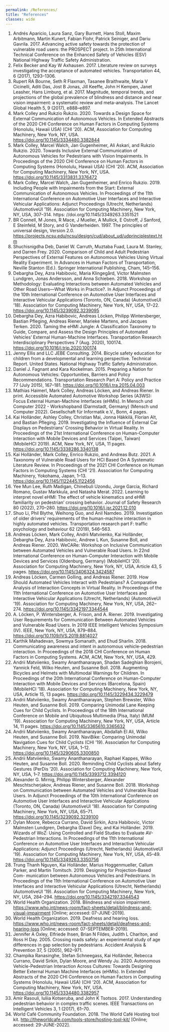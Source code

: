 ```yaml
---
permalink: /References/
title: "References"
classes: wide
---
```


1. <a name="ref1"></a> Andrés Aparicio, Laura Sanz, Gary Burnett, Hans Stoll, Maxim Arbitmann, Martin Kunert, Fabian Flohr, Patrick Seiniger, and Dariu Gavrila. 2017. Advancing active safety towards the protection of vulnerable road users: the PROSPECT project. In 25th International Technical Conference on the Enhanced Safety of Vehicles (ESV) National Highway Traffic Safety Administration. 
2. <a name="ref2"></a> Felix Becker and Kay W Axhausen. 2017. Literature review on surveys investigating the acceptance of automated vehicles. Transportation 44, 6 (2017), 1293–1306. 
3. <a name="ref3"></a> Rupert RA Bourne, Seth R Flaxman, Tasanee Braithwaite, Maria V Cicinelli, Aditi Das, Jost B Jonas, Jill Keeffe, John H Kempen, Janet Leasher, Hans Limburg, et al. 2017. Magnitude, temporal trends, and projections of the global prevalence of blindness and distance and near vision impairment: a systematic review and meta-analysis. The Lancet Global Health 5, 9 (2017), e888–e897. 
4. <a name="ref4"></a> Mark Colley and Rukzio Rukzio. 2020. Towards a Design Space for External Communication of Autonomous Vehicles. In Extended Abstracts of the 2020 CHI Conference on Human Factors in Computing Systems (Honolulu, Hawaii USA) (CHI ’20). ACM, Association for Computing Machinery, New York, NY, USA. <a href="https://doi.org/10.1145/3334480.3382844" target="_blank">https://doi.org/10.1145/3334480.3382844</a> 
5. <a name="ref5"></a> Mark Colley, Marcel Walch, Jan Gugenheimer, Ali Askari, and Rukzio Rukzio. 2020. Towards Inclusive External Communication of Autonomous Vehicles for Pedestrians with Vision Impairments. In Proceedings of the 2020 CHI Conference on Human Factors in Computing Systems (Honolulu, Hawaii USA) (CHI ’20). ACM, Association for Computing Machinery, New York, NY, USA. <a href="https://doi.org/10.1145/3313831.3376472" target="_blank">https://doi.org/10.1145/3313831.3376472</a>
6. <a name="ref6"></a> Mark Colley, Marcel Walch, Jan Gugenheimer, and Enrico Rukzio. 2019. Including People with Impairments from the Start: External Communication of Autonomous Vehicles. In Proceedings of the 11th International Conference on Automotive User Interfaces and Interactive Vehicular Applications: Adjunct Proceedings (Utrecht, Netherlands) (AutomotiveUI ’19). Association for Computing Machinery, New York, NY, USA, 307–314. https: //doi.org/10.1145/3349263.3351521 
7. <a name="ref7"></a> BR Connell, M Jones, R Mace, J Mueller, A Mullick, E Ostroff, J Sanford, E Steinfeld, M Story, and G Vanderheiden. 1997. The principles of universal design, Version 2.0. <a href="https://projects.ncsu.edu/ncsu/design/cud/about_ud/udprinciplestext.htm" target="_blank">https://projects.ncsu.edu/ncsu/design/cud/about_ud/udprinciplestext.htm</a> 
8. <a name="ref8"></a> Shuchisnigdha Deb, Daniel W. Carruth, Muztaba Fuad, Laura M. Stanley, and Darren Frey. 2020. Comparison of Child and Adult Pedestrian Perspectives of External Features on Autonomous Vehicles Using Virtual Reality Experiment. In Advances in Human Factors of Transportation, Neville Stanton (Ed.). Springer International Publishing, Cham, 145–156. 
9. <a name="ref9"></a> Debargha Dey, Azra Habibovic, Maria Klingegård, Victor Malmsten Lundgren, Jonas Andersson, and Anna Schieben. 2018. Workshop on Methodology: Evaluating Interactions between Automated Vehicles and Other Road Users—What Works in Practice?. In Adjunct Proceedings of the 10th International Conference on Automotive User Interfaces and Interactive Vehicular Applications (Toronto, ON, Canada) (AutomotiveUI ’18). Association for Computing Machinery, New York, NY, USA, 17–22. <a href="https://doi.org/10.1145/3239092.3239095" target="_blank">https://doi.org/10.1145/3239092.3239095</a> 
10. <a name="ref10"></a> Debargha Dey, Azra Habibovic, Andreas Löcken, Philipp Wintersberger, Bastian Pfleging, Andreas Riener, Marieke Martens, and Jacques Terken. 2020. Taming the eHMI Jungle: A Classification Taxonomy to Guide, Compare, and Assess the Design Principles of Automated Vehicles’ External Human-Machine Interfaces. Transportation Research Interdisciplinary Perspectives 7 (Aug. 2020), 100174. <a href="https://doi.org/10.1016/j.trip.2020.100174" target="_blank">https://doi.org/10.1016/j.trip.2020.100174</a> 
11. <a name="ref11"></a> Jenny Ellis and LLC JEBE Consulting. 2014. Bicycle safety education for children from a developmental and learning perspective. Technical Report. United States. National Highway Traffic Safety Administration. 
12. <a name="ref12"></a> Daniel J. Fagnant and Kara Kockelman. 2015. Preparing a Nation for Autonomous Vehicles: Opportunities, Barriers and Policy Recommendations. Transportation Research Part A: Policy and Practice 77 (July 2015), 167–181. <a href="https://doi.org/10.1016/j.tra.2015.04.003" target="_blank">https://doi.org/10.1016/j.tra.2015.04.003</a> 
13. <a name="ref13"></a> Mathias Haimerl, Mark Colley, Andreas Löcken, and Andreas Riener. In print. Accessible Automated Automotive Workshop Series (A3WS): Focus External Human-Machine Interfaces (eHMIs). In Mensch und Computer 2022 - Workshopband (Darmstadt, Germany) (Mensch und Computer 2022). Gesellschaft für Informatik e.V., Bonn, 4 pages. 
14. <a name="ref14"></a> Kai Holländer, Ashley Colley, Christian Mai, Jonna Häkkilä, Florian Alt, and Bastian Pfleging. 2019. Investigating the Influence of External Car Displays on Pedestrians’ Crossing Behavior in Virtual Reality. In Proceedings of the 21st International Conference on Human-Computer Interaction with Mobile Devices and Services (Taipei, Taiwan) (MobileHCI 2019). ACM, New York, NY, USA, 11 pages. <a href="https://doi.org/10.1145/3338286.3340138" target="_blank">https://doi.org/10.1145/3338286.3340138</a> 
15. <a name="ref15"></a> Kai Holländer, Mark Colley, Enrico Rukzio, and Andreas Butz. 2021. A Taxonomy of Vulnerable Road Users for HCI Based On A Systematic Literature Review. In Proceedings of the 2021 CHI Conference on Human Factors in Computing Systems (CHI ’21). Association for Computing Machinery, Yokohama, Japan, 1–13. <a href="https://doi.org/10.1145/1122445.1122456" target="_blank">https://doi.org/10.1145/1122445.1122456</a> 
16. <a name="ref16"></a> Yee Mun Lee, Ruth Madigan, Chinebuli Uzondu, Jorge Garcia, Richard Romano, Gustav Markkula, and Natasha Merat. 2022. Learning to interpret novel eHMI: The effect of vehicle kinematics and eHMI familiarity on pedestrian’ crossing behavior. Journal of Safety Research 80 (2022), 270–280. <a href="https://doi.org/10.1016/j.jsr.2021.12.010" target="_blank">https://doi.org/10.1016/j.jsr.2021.12.010</a> 
17. <a name="ref17"></a> Shuo Li, Phil Blythe, Weihong Guo, and Anil Namdeo. 2019. Investigation of older drivers’ requirements of the human-machine interaction in highly automated vehicles. Transportation research part F: traffic psychology and behaviour 62 (2019), 546–563. 
18. <a name="ref18"></a> Andreas Löcken, Mark Colley, Andrii Matviienko, Kai Holländer, Debargha Dey, Azra Habibovic, Andrew L Kun, Susanne Boll, and Andreas Riener. 2020. WeCARe: Workshop on Inclusive Communication between Automated Vehicles and Vulnerable Road Users. In 22nd International Conference  on Human-Computer Interaction with Mobile Devices and Services (Oldenburg, Germany) (MobileHCI ’20). Association for Computing Machinery, New York, NY, USA, Article 43, 5 pages. <a href="https://doi.org/10.1145/3406324.3424587" target="_blank">https://doi.org/10.1145/3406324.3424587</a> 
19. <a name="ref19"></a> Andreas Löcken, Carmen Golling, and Andreas Riener. 2019. How Should Automated Vehicles Interact with Pedestrians? A Comparative Analysis of Interaction Concepts in Virtual Reality. In Proceedings of the 11th International Conference on Automotive User Interfaces and Interactive Vehicular Applications (Utrecht, Netherlands) (AutomotiveUI ’19). Association for Computing Machinery, New York, NY, USA, 262–274. <a href="https://doi.org/10.1145/3342197.3344544" target="_blank">https://doi.org/10.1145/3342197.3344544</a> 
20. <a name="ref20"></a> A. Löcken, P. Wintersberger, A. Frison, and A. Riener. 2019. Investigating User Requirements for Communication Between Automated Vehicles and Vulnerable Road Users. In 2019 IEEE Intelligent Vehicles Symposium (IV). IEEE, New York, NY, USA, 879–884. <a href="https://doi.org/10.1109/IVS.2019.8814027" target="_blank">https://doi.org/10.1109/IVS.2019.8814027</a> 
21. <a name="ref21"></a> Karthik Mahadevan, Sowmya Somanath, and Ehud Sharlin. 2018. Communicating awareness and intent in autonomous vehicle-pedestrian interaction. In Proceedings of the 2018 CHI Conference on Human Factors in Computing Systems. ACM, ACM, New York, NY, USA, 429. 
22. <a name="ref22"></a> Andrii Matviienko, Swamy Ananthanarayan, Shadan Sadeghian Borojeni, Yannick Feld, Wilko Heuten, and Susanne Boll. 2018. Augmenting Bicycles and Helmets with Multimodal Warnings for Children. In Proceedings of the 20th International Conference on Human-Computer Interaction with Mobile Devices and Services (Barcelona, Spain) (MobileHCI ’18). Association for Computing Machinery, New York, NY, USA, Article 15, 13 pages. <a href="https://doi.org/10.1145/3229434.3229479" target="_blank">https://doi.org/10.1145/3229434.3229479</a> 
23. <a name="ref23"></a> Andrii Matviienko, Swamy Ananthanarayan, Stephen Brewster, Wilko Heuten, and Susanne Boll. 2019. Comparing Unimodal Lane Keeping Cues for Child Cyclists. In Proceedings of the 18th International Conference on Mobile and Ubiquitous Multimedia (Pisa, Italy) (MUM ’19). Association for Computing Machinery, New York, NY, USA, Article 14, 11 pages. <a href="https://doi.org/10.1145/3365610.3365632" target="_blank">https://doi.org/10.1145/3365610.3365632</a> 
24. <a name="ref24"></a> Andrii Matviienko, Swamy Ananthanarayan, Abdallah El Ali, Wilko Heuten, and Susanne Boll. 2019. NaviBike: Comparing Unimodal Navigation Cues for Child Cyclists (CHI ’19). Association for Computing Machinery, New York, NY, USA, 1–12. <a href="https://doi.org/10.1145/3290605.3300850" target="_blank">https://doi.org/10.1145/3290605.3300850</a> 
25. <a name="ref25"></a> Andrii Matviienko, Swamy Ananthanarayan, Raphael Kappes, Wilko Heuten, and Susanne Boll. 2020. Reminding Child Cyclists about Safety Gestures (PerDis ’20). Association for Computing Machinery, New York, NY, USA, 1–7. <a href="https://doi.org/10.1145/3393712.3394120" target="_blank">https://doi.org/10.1145/3393712.3394120</a> 
26. <a name="ref26"></a> Alexander G. Mirnig, Philipp Wintersberger, Alexander Meschtscherjakov, Andreas Riener, and Susanne Boll. 2018. Workshop on Communication between Automated Vehicles and Vulnerable Road Users. In Adjunct Proceedings of the 10th International Conference on Automotive User Interfaces and Interactive Vehicular Applications (Toronto, ON, Canada) (AutomotiveUI ’18). Association for Computing Machinery, New York, NY, USA, 65–71. <a href="https://doi.org/10.1145/3239092.3239100" target="_blank">https://doi.org/10.1145/3239092.3239100</a> 
27. <a name="ref27"></a> Dylan Moore, Rebecca Currano, David Sirkin, Azra Habibovic, Victor Malmsten Lundgren, Debargha (Dave) Dey, and Kai Holländer. 2019. Wizards of WoZ: Using Controlled and Field Studies to Evaluate AV-Pedestrian Interactions. In Proceedings of the 11th International Conference on Automotive User Interfaces and Interactive Vehicular Applications: Adjunct Proceedings (Utrecht, Netherlands) (AutomotiveUI ’19). Association for Computing Machinery, New York, NY, USA, 45–49. <a href="https://doi.org/10.1145/3349263.3350756" target="_blank">https://doi.org/10.1145/3349263.3350756</a> 
28. <a name="ref28"></a> Trung Thanh Nguyen, Kai Holländer, Marius Hoggenmueller, Callum Parker, and Martin Tomitsch. 2019. Designing for Projection-Based Com- munication between Autonomous Vehicles and Pedestrians. In Proceedings of the 11th International Conference on Automotive User Interfaces and Interactive Vehicular Applications (Utrecht, Netherlands) (AutomotiveUI ’19). Association for Computing Machinery, New York, NY, USA, 284–294. <a href="https://doi.org/10.1145/3342197.3344543" target="_blank">https://doi.org/10.1145/3342197.3344543</a> 
29. <a name="ref29"></a> World Health Organization. 2018. Blindness and vision impairment. <a href="https://www.who.int/news-room/fact-sheets/detail/blindness-and-visual-impairment" target="_blank">https://www.who.int/news-room/fact-sheets/detail/blindness-and-visual-impairment</a> [Online; accessed: 07-JUNE-2019]. 
30. <a name="ref30"></a> World Health Organization. 2019. Deafness and hearing loss. <a href="https://www.who.int/news-room/fact-sheets/detail/deafness-and-hearing-loss" target="_blank">https://www.who.int/news-room/fact-sheets/detail/deafness-and-hearing-loss</a> [Online; accessed: 07-SEPTEMBER-2019]. 
31. <a name="ref31"></a> Jennifer A Oxley, Elfriede Ihsen, Brian N Fildes, Judith L Charlton, and Ross H Day. 2005. Crossing roads safely: an experimental study of age differences in gap selection by pedestrians. Accident Analysis & Prevention 37, 5 (2005), 962–971. 
32. <a name="ref32"></a> Champika Ranasinghe, Stefan Schneegass, Kai Holländer, Rebecca Currano, David Sirkin, Dylan Moore, and Wendy Ju. 2020. Autonomous Vehicle-Pedestrian Interaction Across Cultures: Towards Designing Better External Human Machine Interfaces (eHMIs). In Extended Abstracts of the 2020 CHI Conference on Human Factors in Computing Systems (Honolulu, Hawaii USA) (CHI ’20). ACM, Association for Computing Machinery, New York, NY, USA. <a href="https://doi.org/10.1145/3334480.3382957" target="_blank">https://doi.org/10.1145/3334480.3382957</a>
33. <a name="ref33"></a> Amir Rasouli, Iuliia Kotseruba, and John K Tsotsos. 2017. Understanding pedestrian behavior in complex traffic scenes. IEEE Transactions on Intelligent Vehicles 3, 1 (2017), 61–70. 
34. <a name="ref34"></a> World Café Community Foundation. 2018. The World Café Hosting tool kit. <a href="http://theworldcafe.com/tools-store/hosting-tool-kit/" target="_blank">http://theworldcafe.com/tools-store/hosting-tool-kit/</a> [Online; accessed: 29-JUNE-2022].